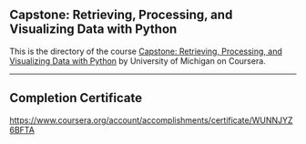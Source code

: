 ## Capstone: Retrieving, Processing, and Visualizing Data with Python

This is the directory of the course [Capstone: Retrieving, Processing, and Visualizing Data with Python](https://www.coursera.org/learn/python-data-visualization/) by University of Michigan on Coursera.

---

## Completion Certificate
https://www.coursera.org/account/accomplishments/certificate/WUNNJYZ6BFTA
